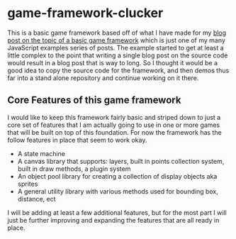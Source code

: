 # game-framework-clucker

This is a basic game framework based off of what I have made for my [blog post on the topic of a basic game framework](https://dustinpfister.github.io/2021/09/03/js-javascript-example-game-framework/) which is just one of my many JavaScript examples series of posts. The example started to get at least a little complex to the point that writing a single blog post on the source code would result in a blog post that is way to long. So I thought it would be a good idea to copy the source code for the framework, and then demos thus far into a stand alone repository and continue working on it there.


## Core Features of this game framework

I would like to keep this framework fairly basic and striped down to just a core set of features that I am actually going to use in one or more games that will be built on top of this foundation. For now the framework has the follow features in place that seem to work okay.

* A state machine
* A canvas library that supports: layers, built in points collection system, built in draw methods, a plugin system
* An object pool library for creating a collection of display objects aka sprites
* A general utility library with various methods used for bounding box, distance, ect

I will be adding at least a few additional features, but for the most part I will just be further improving and expanding the features that are all ready in place.